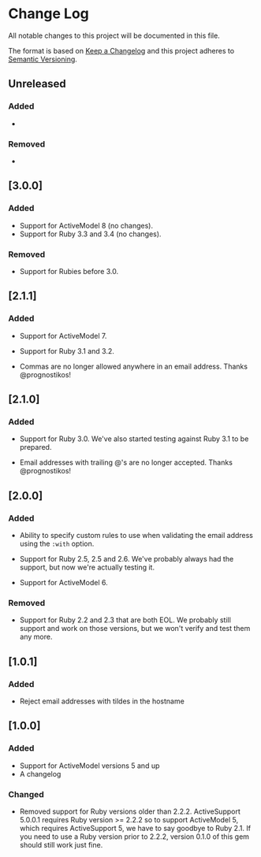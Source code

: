 # Change Log

All notable changes to this project will be documented in this file.

The format is based on [Keep a Changelog](http://keepachangelog.com/)
and this project adheres to [Semantic Versioning](http://semver.org/).

## Unreleased

### Added

-

### Removed

-

## [3.0.0]

### Added

- Support for ActiveModel 8 (no changes).
- Support for Ruby 3.3 and 3.4 (no changes).

### Removed

- Support for Rubies before 3.0.

## [2.1.1]

### Added

- Support for ActiveModel 7.

- Support for Ruby 3.1 and 3.2.

- Commas are no longer allowed anywhere in an email address. Thanks
  @prognostikos!

## [2.1.0]

### Added

- Support for Ruby 3.0. We've also started testing against Ruby 3.1 to be
  prepared.

- Email addresses with trailing @'s are no longer accepted. Thanks
  @prognostikos!

## [2.0.0]

### Added

- Ability to specify custom rules to use when validating the email address
  using the `:with` option.

- Support for Ruby 2.5, 2.5 and 2.6. We've probably always had the support,
  but now we're actually testing it.

- Support for ActiveModel 6.

### Removed

- Support for Ruby 2.2 and 2.3 that are both EOL. We probably still support
  and work on those versions, but we won't verify and test them any more.

## [1.0.1]

### Added

- Reject email addresses with tildes in the hostname

## [1.0.0]

### Added

- Support for ActiveModel versions 5 and up
- A changelog

### Changed

- Removed support for Ruby versions older than 2.2.2. ActiveSupport 5.0.0.1
  requires Ruby version >= 2.2.2 so to support ActiveModel 5, which requires
  ActiveSupport 5, we have to say goodbye to Ruby 2.1. If you need to use a
  Ruby version prior to 2.2.2, version 0.1.0 of this gem should still work just fine.
